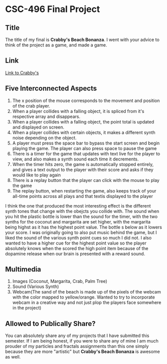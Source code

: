 # CSC-496 Final Project

## Title
The title of my final is **Crabby's Beach Bonanza**. I went with your advice to think of the project as a game, and made a game.

## Link
[Link to Crabby's](evinstlaurent.github.io/computational-art-spring2024/assignments/final)

## Five Interconnected Aspects
1. The x position of the mouse corresponds to the movement and position of the crab player.
2. When a player collides with a falling object, it is spliced from it's respective array and disappears.
3. When a player collides with a falling object, the point total is updated and displayed on screen.
4. When a player collides with certain objects, it makes a different synth noise depending on the object.
5. A player must press the space bar to bypass the start screen and begin playing the game. The player can also press space to pause the game
6. There is a timer for the game that updates with text live for the player to view, and also makes a synth sound each time it decrements.
7. When the timer hits zero, the game is automatically stopped entirely, and gives a text output to the player with their score and asks if they would like to play again
8. There is a replay button that the player can click with the mouse to play the game 
9. The replay button, when restarting the game, also keeps track of your all-time points across all plays and that textis displayed to the player

I think the one that produced the most interesting effect is the different synth tones that change with the obejcts you collide with. The sound when you hit the plastic bottle is lower than the sound for the timer, with the two synths for the coconut and margarita are set higher, with the margarita being highst as it has the highest point value. The bottle s below as it lowers your score. I was originally going to also put music behind the game, but I liked the sound of the various synth point cues so much I did not. I also wanted to have a higher cue for the highest point value so the player absolutely knows when the scored the high point item because of the dopamine release when our brain is presented with a reward sound.

## Multimedia
1. Images (Coconut, Margarita, Crab, Palm Tree)
2. Sound (Various Synth)
3. Webcam(The sand of the beach is made up of the pixels of the webcam with the color mapped to yellow/orange. Wanted to try to incorporate webcam in a creative way and not just plop the players face somewhere in the project)

## Allowed to Publically Share?
You can absolutely share any of my projects that I have submitted this semester. If I am being honest, if you were to share any of mine I am much prouder of my particles and fractals assignments than this one simply because they are more "artistic" but **Crabby's Beach Bonanza** is awesome as well.

